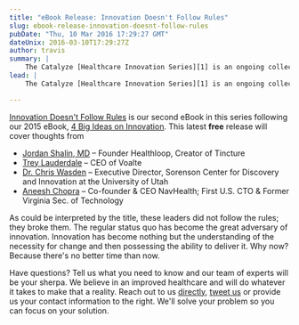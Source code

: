 ```yaml
---
title: "eBook Release: Innovation Doesn't Follow Rules"
slug: ebook-release-innovation-doesnt-follow-rules
pubDate: "Thu, 10 Mar 2016 17:29:27 GMT"
dateUnix: 2016-03-10T17:29:27Z
author: travis
summary: |
    The Catalyze [Healthcare Innovation Series][1] is an ongoing collection of interviews with a few of the industry's brightest minds. For the past two years, we have asked participants the question **_how does healthcare innovate_**? So in joint efforts with these figures to intrigue and inspire, we are proud to begin releasing quarterly eBooks that are able to thematically link what sparks, inspires and ignites innovation.
lead: |
    The Catalyze [Healthcare Innovation Series][1] is an ongoing collection of interviews with a few of the industry's brightest minds. For the past two years, we have asked participants the question **_how does healthcare innovate_**? We have had the privilege of asking esteemed individuals from [Aneesh Chopra][2], First U.S. CTO and CEO & Co-founder of NavHealth, to [Trey Lauderdale][3], CEO of Voalte. With the increasing popularity of the series, it has become clear that the thoughts of these leaders must be heard. So in joint efforts with these figures to intrigue and inspire, we are proud to begin releasing quarterly eBooks that are able to thematically link what sparks, inspires and ignites innovation.

---
```



[Innovation Doesn't Follow Rules][4] is our second eBook in this series following our 2015 eBook, [4 Big Ideas on Innovation][5]. This latest **free** release will cover thoughts from

* [Jordan Shalin, MD][6] – Founder Healthloop, Creator of Tincture
* [Trey Lauderdale][3] – CEO of Voalte
* [Dr. Chris Wasden][7] – Executive Director, Sorenson Center for Discovery and Innovation at the University of Utah
* [Aneesh Chopra][2] – Co-founder & CEO NavHealth; First U.S. CTO & Former Virginia Sec. of Technology

As could be interpreted by the title, these leaders did not follow the rules; they broke them. The regular status quo has become the great adversary of innovation. Innovation has become nothing but the understanding of the necessity for change and then possessing the ability to deliver it. Why now? Because there's no better time than now.

Have questions? Tell us what you need to know and our team of experts will be your sherpa. We believe in an improved healthcare and will do whatever it takes to make that a reality. Reach out to us [directly][8], [tweet us][9] or provide us your contact information to the right. We'll solve your problem so you can focus on your solution.

[1]: https://catalyze.io/innovation
[2]: https://catalyze.io/innovation/aneesh-chopra
[3]: https://catalyze.io/innovation/trey-lauderdale
[4]: https://catalyze.io/innovation/innovation-doesn-t-follow-rules
[5]: https://catalyze.io/innovation/2015
[6]: https://catalyze.io/innovation/jordan-shlain-md
[7]: https://catalyze.io/innovation/dr-chris-wasden
[8]: mailto:hello%40catalyze.io
[9]: https://twitter.com/catalyzeio
